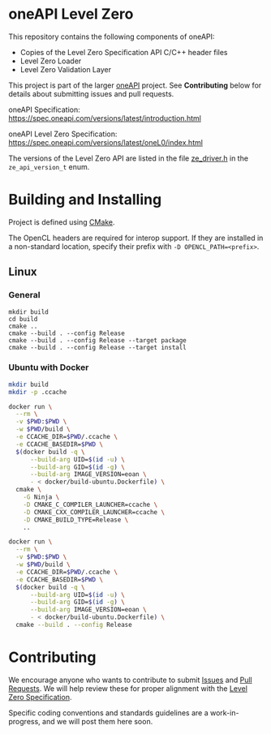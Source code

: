 # oneAPI Level Zero

This repository contains the following components of oneAPI:

- Copies of the Level Zero Specification API C/C++ header files
- Level Zero Loader
- Level Zero Validation Layer

This project is part of the larger [oneAPI](https://www.oneapi.com/) project.
See **Contributing** below for details about submitting issues and pull
requests.

oneAPI Specification: https://spec.oneapi.com/versions/latest/introduction.html

oneAPI Level Zero Specification: https://spec.oneapi.com/versions/latest/oneL0/index.html

The versions of the Level Zero API are listed in the file
[ze_driver.h](./include/core/ze_driver.h) in the `ze_api_version_t` enum.

# Building and Installing

Project is defined using [CMake](https://cmake.org/).

The OpenCL headers are required for interop support. If they are installed in a
non-standard location, specify their prefix with `-D OPENCL_PATH=<prefix>`.

## Linux

### General

```
mkdir build
cd build
cmake ..
cmake --build . --config Release
cmake --build . --config Release --target package
cmake --build . --config Release --target install
```

### Ubuntu with Docker

```bash
mkdir build
mkdir -p .ccache

docker run \
  --rm \
  -v $PWD:$PWD \
  -w $PWD/build \
  -e CCACHE_DIR=$PWD/.ccache \
  -e CCACHE_BASEDIR=$PWD \
  $(docker build -q \
      --build-arg UID=$(id -u) \
      --build-arg GID=$(id -g) \
      --build-arg IMAGE_VERSION=eoan \
      - < docker/build-ubuntu.Dockerfile) \
  cmake \
    -G Ninja \
    -D CMAKE_C_COMPILER_LAUNCHER=ccache \
    -D CMAKE_CXX_COMPILER_LAUNCHER=ccache \
    -D CMAKE_BUILD_TYPE=Release \
    ..

docker run \
  --rm \
  -v $PWD:$PWD \
  -w $PWD/build \
  -e CCACHE_DIR=$PWD/.ccache \
  -e CCACHE_BASEDIR=$PWD \
  $(docker build -q \
      --build-arg UID=$(id -u) \
      --build-arg GID=$(id -g) \
      --build-arg IMAGE_VERSION=eoan \
      - < docker/build-ubuntu.Dockerfile) \
  cmake --build . --config Release
```

# Contributing

We encourage anyone who wants to contribute to submit
[Issues](https://github.com/oneapi-src/level-zero/issues) and
[Pull Requests](https://github.com/oneapi-src/level-zero/pulls). We will help
review these for proper alignment with the
[Level Zero Specification](https://spec.oneapi.com/versions/latest/oneL0/index.html).

Specific coding conventions and standards guidelines are a work-in-progress, and
we will post them here soon.
